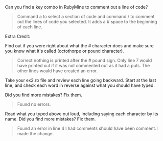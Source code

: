 Can you find a key combo in RubyMine to comment out a line of code?
>   Command a to select a section of code and command / to comment out the lines of
>   code you selected.  It adds a # space to the beginning of each line.


Extra Credit:

Find out if you were right about what the # character does and make sure you 
know what it's called (octothorpe or pound character).
>    Correct nothing is printed after the # pound sign.  Only line 7 would have 
>    printed out if it was not commented out as it had a puts.  The other lines
>    would have created an error.

Take your ex2.rb file and review each line going backward. Start at the last 
line, and check each word in reverse against what you should have typed.

Did you find more mistakes? Fix them.
>    Found no errors.

Read what you typed above out loud, including saying each character by its name. 
Did you find more mistakes? Fix them.
>    Found an error in line 4 I had comments should have been comment.  I made the
>    change.
